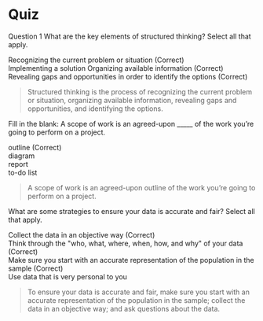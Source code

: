 # Quiz
Question 1
What are the key elements of structured thinking? Select all that apply. 

Recognizing the current problem or situation (Correct)    
Implementing a solution
Organizing available information  (Correct)    
Revealing gaps and opportunities in order to identify the options (Correct)    

> Structured thinking is the process of recognizing the current problem or situation, organizing available information, revealing gaps and opportunities, and identifying the options.

Fill in the blank: A scope of work is an agreed-upon _____ of the work you’re going to perform on a project.

outline (Correct)   
diagram   
report    
to-do list    

> A scope of work is an agreed-upon outline of the work you’re going to perform on a project.

What are some strategies to ensure your data is accurate and fair? Select all that apply. 

Collect the data in an objective way (Correct)   
Think through the "who, what, where, when, how, and why" of your data (Correct)   
Make sure you start with an accurate representation of the population in the sample (Correct)   
Use data that is very personal to you   

> To ensure your data is accurate and fair, make sure you start with an accurate representation of the population in the sample; collect the data in an objective way; and ask questions about the data.

